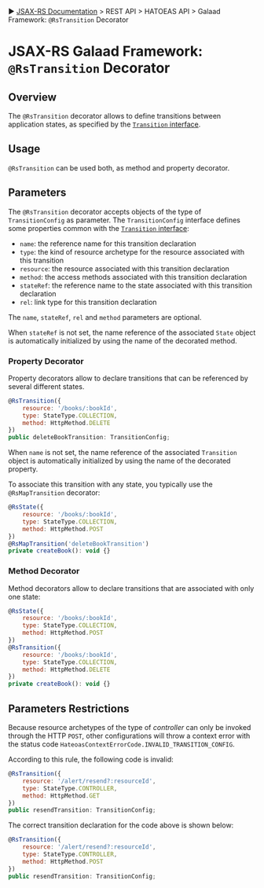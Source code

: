 :arrow_forward: [JSAX-RS Documentation](./jsax-rs-reference.md) > REST API > HATOEAS API > Galaad Framework: `@RsTransition` Decorator

# JSAX-RS Galaad Framework: `@RsTransition` Decorator

## Overview

The `@RsTransition` decorator allows to define transitions between application states, as specified by the [`Transition` interface](./jsax-rs-transition-interface.md).

## Usage

`@RsTransition` can be used both, as method and property decorator.

## Parameters

The `@RsTransition` decorator accepts objects of the type of `TransitionConfig` as parameter. The `TransitionConfig` interface defines some properties common with the [`Transition` interface](./jsax-rs-transition-interface.md):

- `name`: the reference name for this transition declaration
- `type`: the kind of resource archetype for the resource associated with this transition
- `resource`: the resource associated with this transition declaration
- `method`: the access methods associated with this transition declaration
- `stateRef`: the reference name to the state associated with this transition declaration
- `rel`: link type for this transition declaration

The `name`, `stateRef`, `rel` and `method` parameters are optional.

When `stateRef` is not set, the name reference of the associated `State` object is automatically initialized by using the name of the decorated method.

### Property Decorator

Property decorators allow to declare transitions that can be referenced by several different states.

```javascript
@RsTransition({
    resource: '/books/:bookId',
    type: StateType.COLLECTION,
    method: HttpMethod.DELETE
})
public deleteBookTransition: TransitionConfig;
```

When `name` is not set, the name reference of the associated `Transition` object is automatically initialized by using the name of the decorated property.

To associate this transition with any state, you typically use the `@RsMapTransition` decorator:

```javascript
@RsState({
    resource: '/books/:bookId',
    type: StateType.COLLECTION,
    method: HttpMethod.POST
})
@RsMapTransition('deleteBookTransition')
private createBook(): void {}
```

### Method Decorator

Method decorators allow to declare transitions that are associated with only one state: 

```javascript
@RsState({
    resource: '/books/:bookId',
    type: StateType.COLLECTION,
    method: HttpMethod.POST
})
@RsTransition({
    resource: '/books/:bookId',
    type: StateType.COLLECTION,
    method: HttpMethod.DELETE
})
private createBook(): void {}
```

## Parameters Restrictions

Because resource archetypes of the type of _controller_ can only be invoked through the HTTP `POST`, other configurations will throw a context error with the status code `HateoasContextErrorCode.INVALID_TRANSITION_CONFIG`.

According to this rule, the following code is invalid:

```javascript
@RsTransition({
    resource: '/alert/resend?:resourceId',
    type: StateType.CONTROLLER,
    method: HttpMethod.GET
})
public resendTransition: TransitionConfig;
```

The correct transition declaration for the code above is shown below:

```javascript
@RsTransition({
    resource: '/alert/resend?:resourceId',
    type: StateType.CONTROLLER,
    method: HttpMethod.POST
})
public resendTransition: TransitionConfig;
```
